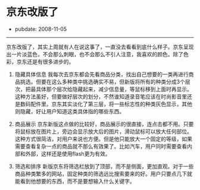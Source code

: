 # 京东改版了

- pubdate: 2008-11-05

--------------------------


京东改版了，其实上周就有人在说这事了，一直没去看看到底什么样子。京东呈现出一片淡蓝色，不会那么刺眼，也不会那么不引人注意，我喜欢的颜色。除了色彩，京东还是有很多进步的。


1. 隐藏具体信息
我每次去京东都会先看商品分类，找出自己想要的一类再进行商品挑选。但要在这么多种类中挑选确实不易，但新版将所有的种类分成3个层次，把最具体那个层次给隐藏起来，减少信息量，等鼠标移到上面时再显示。这种方法虽好，但要做好层次的划分，不然谁知道录音笔应该在时尚影音里还是数码配件里。京东其实淡化了第三层，将一些标志性的种类灰色显示，其他则隐藏，好让用户知道这类具体指的哪些东西。


2. 商品展示
京东新版这点做的比较好，商品展示的很直接，连点击都不用。只要将鼠标放在图片上，旁边会显示放大后的图片，滑动鼠标可以放大任何部位。这种方式很简洁，对用户来说也方便。但是他只能放大一个固定的等级，如果需要查看复杂一点的商品就不那么有效果了。比如汽车，用户同时需要查看内部和外部，这样还是使用flash更为有效。


3. 筛选和排序
新版京东将筛选栏放到了顶部，而不是侧面，更加直观。对于一些商品种类繁多的网站，固定种类的筛选远比搜索要来的好。用户只要点几下就能看到他想要的东西，而不是要想输入什么关键字。


